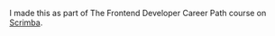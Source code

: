 I made this as part of The Frontend Developer Career Path course on [Scrimba](https://scrimba.com). 
